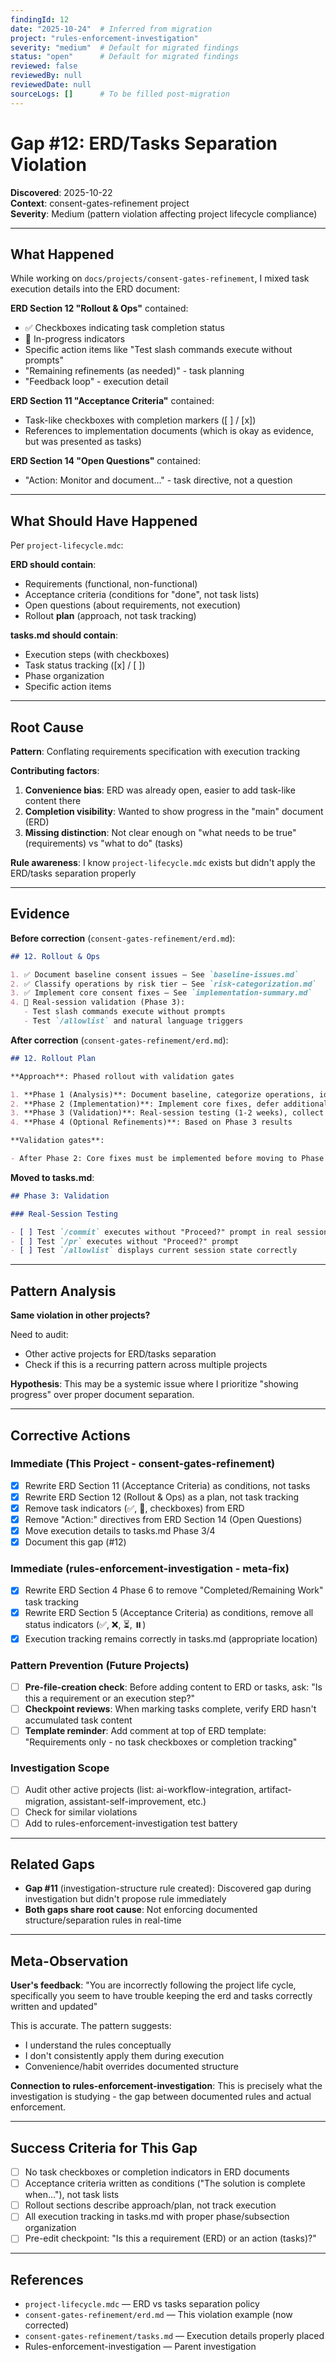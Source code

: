 ```yaml
---
findingId: 12
date: "2025-10-24"  # Inferred from migration
project: "rules-enforcement-investigation"
severity: "medium"  # Default for migrated findings
status: "open"      # Default for migrated findings
reviewed: false
reviewedBy: null
reviewedDate: null
sourceLogs: []      # To be filled post-migration
---
```


# Gap #12: ERD/Tasks Separation Violation

**Discovered**: 2025-10-22  
**Context**: consent-gates-refinement project  
**Severity**: Medium (pattern violation affecting project lifecycle compliance)

---

## What Happened

While working on `docs/projects/consent-gates-refinement`, I mixed task execution details into the ERD document:

**ERD Section 12 "Rollout & Ops"** contained:

- ✅ Checkboxes indicating task completion status
- 🔄 In-progress indicators
- Specific action items like "Test slash commands execute without prompts"
- "Remaining refinements (as needed)" - task planning
- "Feedback loop" - execution detail

**ERD Section 11 "Acceptance Criteria"** contained:

- Task-like checkboxes with completion markers ([ ] / [x])
- References to implementation documents (which is okay as evidence, but was presented as tasks)

**ERD Section 14 "Open Questions"** contained:

- "Action: Monitor and document..." - task directive, not a question

---

## What Should Have Happened

Per `project-lifecycle.mdc`:

**ERD should contain**:

- Requirements (functional, non-functional)
- Acceptance criteria (conditions for "done", not task lists)
- Open questions (about requirements, not execution)
- Rollout **plan** (approach, not task tracking)

**tasks.md should contain**:

- Execution steps (with checkboxes)
- Task status tracking ([x] / [ ])
- Phase organization
- Specific action items

---

## Root Cause

**Pattern**: Conflating requirements specification with execution tracking

**Contributing factors**:

1. **Convenience bias**: ERD was already open, easier to add task-like content there
2. **Completion visibility**: Wanted to show progress in the "main" document (ERD)
3. **Missing distinction**: Not clear enough on "what needs to be true" (requirements) vs "what to do" (tasks)

**Rule awareness**: I know `project-lifecycle.mdc` exists but didn't apply the ERD/tasks separation properly

---

## Evidence

**Before correction** (`consent-gates-refinement/erd.md`):

```markdown
## 12. Rollout & Ops

1. ✅ Document baseline consent issues — See `baseline-issues.md`
2. ✅ Classify operations by risk tier — See `risk-categorization.md`
3. ✅ Implement core consent fixes — See `implementation-summary.md`
4. 🔄 Real-session validation (Phase 3):
   - Test slash commands execute without prompts
   - Test `/allowlist` and natural language triggers
```

**After correction** (`consent-gates-refinement/erd.md`):

```markdown
## 12. Rollout Plan

**Approach**: Phased rollout with validation gates

1. **Phase 1 (Analysis)**: Document baseline, categorize operations, identify gaps
2. **Phase 2 (Implementation)**: Implement core fixes, defer additional refinements
3. **Phase 3 (Validation)**: Real-session testing (1-2 weeks), collect metrics
4. **Phase 4 (Optional Refinements)**: Based on Phase 3 results

**Validation gates**:

- After Phase 2: Core fixes must be implemented before moving to Phase 3
```

**Moved to tasks.md**:

```markdown
## Phase 3: Validation

### Real-Session Testing

- [ ] Test `/commit` executes without "Proceed?" prompt in real session
- [ ] Test `/pr` executes without "Proceed?" prompt
- [ ] Test `/allowlist` displays current session state correctly
```

---

## Pattern Analysis

**Same violation in other projects?**

Need to audit:

- Other active projects for ERD/tasks separation
- Check if this is a recurring pattern across multiple projects

**Hypothesis**: This may be a systemic issue where I prioritize "showing progress" over proper document separation.

---

## Corrective Actions

### Immediate (This Project - consent-gates-refinement)

- [x] Rewrite ERD Section 11 (Acceptance Criteria) as conditions, not tasks
- [x] Rewrite ERD Section 12 (Rollout & Ops) as a plan, not task tracking
- [x] Remove task indicators (✅, 🔄, checkboxes) from ERD
- [x] Remove "Action:" directives from ERD Section 14 (Open Questions)
- [x] Move execution details to tasks.md Phase 3/4
- [x] Document this gap (#12)

### Immediate (rules-enforcement-investigation - meta-fix)

- [x] Rewrite ERD Section 4 Phase 6 to remove "Completed/Remaining Work" task tracking
- [x] Rewrite ERD Section 5 (Acceptance Criteria) as conditions, remove all status indicators (✅, ❌, ⏳, ⏸️)
- [x] Execution tracking remains correctly in tasks.md (appropriate location)

### Pattern Prevention (Future Projects)

- [ ] **Pre-file-creation check**: Before adding content to ERD or tasks, ask: "Is this a requirement or an execution step?"
- [ ] **Checkpoint reviews**: When marking tasks complete, verify ERD hasn't accumulated task content
- [ ] **Template reminder**: Add comment at top of ERD template: "Requirements only - no task checkboxes or completion tracking"

### Investigation Scope

- [ ] Audit other active projects (list: ai-workflow-integration, artifact-migration, assistant-self-improvement, etc.)
- [ ] Check for similar violations
- [ ] Add to rules-enforcement-investigation test battery

---

## Related Gaps

- **Gap #11** (investigation-structure rule created): Discovered gap during investigation but didn't propose rule immediately
- **Both gaps share root cause**: Not enforcing documented structure/separation rules in real-time

---

## Meta-Observation

**User's feedback**: "You are incorrectly following the project life cycle, specifically you seem to have trouble keeping the erd and tasks correctly written and updated"

This is accurate. The pattern suggests:

- I understand the rules conceptually
- I don't consistently apply them during execution
- Convenience/habit overrides documented structure

**Connection to rules-enforcement-investigation**: This is precisely what the investigation is studying - the gap between documented rules and actual enforcement.

---

## Success Criteria for This Gap

- [ ] No task checkboxes or completion indicators in ERD documents
- [ ] Acceptance criteria written as conditions ("The solution is complete when..."), not task lists
- [ ] Rollout sections describe approach/plan, not track execution
- [ ] All execution tracking in tasks.md with proper phase/subsection organization
- [ ] Pre-edit checkpoint: "Is this a requirement (ERD) or an action (tasks)?"

---

## References

- `project-lifecycle.mdc` — ERD vs tasks separation policy
- `consent-gates-refinement/erd.md` — This violation example (now corrected)
- `consent-gates-refinement/tasks.md` — Execution details properly placed
- Rules-enforcement-investigation — Parent investigation
